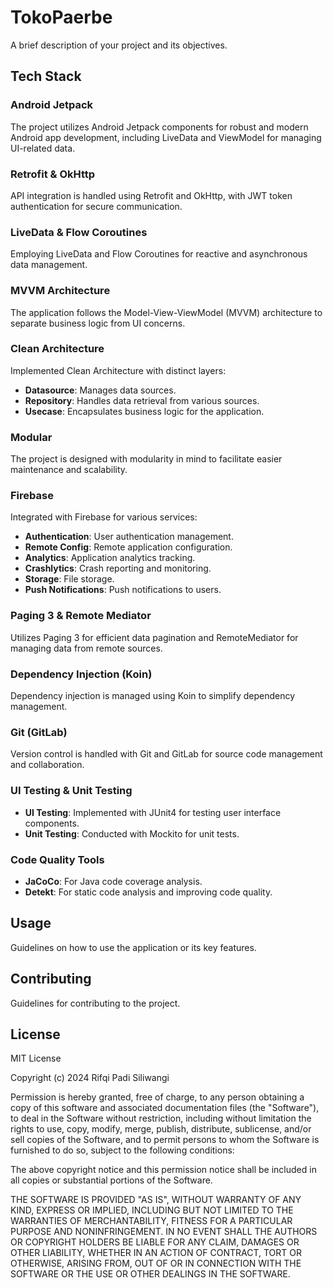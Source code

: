 # TokoPaerbe

A brief description of your project and its objectives.

## Tech Stack

### Android Jetpack
The project utilizes Android Jetpack components for robust and modern Android app development, including LiveData and ViewModel for managing UI-related data.

### Retrofit & OkHttp
API integration is handled using Retrofit and OkHttp, with JWT token authentication for secure communication.

### LiveData & Flow Coroutines
Employing LiveData and Flow Coroutines for reactive and asynchronous data management.

### MVVM Architecture
The application follows the Model-View-ViewModel (MVVM) architecture to separate business logic from UI concerns.

### Clean Architecture
Implemented Clean Architecture with distinct layers:
- **Datasource**: Manages data sources.
- **Repository**: Handles data retrieval from various sources.
- **Usecase**: Encapsulates business logic for the application.

### Modular
The project is designed with modularity in mind to facilitate easier maintenance and scalability.

### Firebase
Integrated with Firebase for various services:
- **Authentication**: User authentication management.
- **Remote Config**: Remote application configuration.
- **Analytics**: Application analytics tracking.
- **Crashlytics**: Crash reporting and monitoring.
- **Storage**: File storage.
- **Push Notifications**: Push notifications to users.

### Paging 3 & Remote Mediator
Utilizes Paging 3 for efficient data pagination and RemoteMediator for managing data from remote sources.

### Dependency Injection (Koin)
Dependency injection is managed using Koin to simplify dependency management.

### Git (GitLab)
Version control is handled with Git and GitLab for source code management and collaboration.

### UI Testing & Unit Testing
- **UI Testing**: Implemented with JUnit4 for testing user interface components.
- **Unit Testing**: Conducted with Mockito for unit tests.

### Code Quality Tools
- **JaCoCo**: For Java code coverage analysis.
- **Detekt**: For static code analysis and improving code quality.

## Usage

Guidelines on how to use the application or its key features.

## Contributing

Guidelines for contributing to the project.

## License

MIT License

Copyright (c) 2024 Rifqi Padi Siliwangi

Permission is hereby granted, free of charge, to any person obtaining a copy
of this software and associated documentation files (the "Software"), to deal
in the Software without restriction, including without limitation the rights
to use, copy, modify, merge, publish, distribute, sublicense, and/or sell
copies of the Software, and to permit persons to whom the Software is
furnished to do so, subject to the following conditions:

The above copyright notice and this permission notice shall be included in all
copies or substantial portions of the Software.

THE SOFTWARE IS PROVIDED "AS IS", WITHOUT WARRANTY OF ANY KIND, EXPRESS OR
IMPLIED, INCLUDING BUT NOT LIMITED TO THE WARRANTIES OF MERCHANTABILITY,
FITNESS FOR A PARTICULAR PURPOSE AND NONINFRINGEMENT. IN NO EVENT SHALL THE
AUTHORS OR COPYRIGHT HOLDERS BE LIABLE FOR ANY CLAIM, DAMAGES OR OTHER
LIABILITY, WHETHER IN AN ACTION OF CONTRACT, TORT OR OTHERWISE, ARISING FROM,
OUT OF OR IN CONNECTION WITH THE SOFTWARE OR THE USE OR OTHER DEALINGS IN THE
SOFTWARE.
